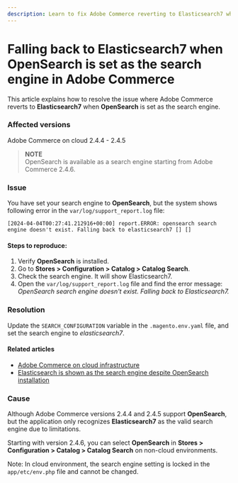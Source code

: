 ```yaml
---
description: Learn to fix Adobe Commerce reverting to Elasticsearch7 when OpenSearch isn’t recognized as a search engine.
---
```


# Falling back to Elasticsearch7 when OpenSearch is set as the search engine in Adobe Commerce

This article explains how to resolve the issue where Adobe Commerce reverts to **Elasticsearch7** when **OpenSearch** is set as the search engine.

### Affected versions

Adobe Commerce on cloud 2.4.4 - 2.4.5

>**NOTE**  
>OpenSearch is available as a search engine starting from Adobe Commerce 2.4.6.
>
### Issue

You have set your search engine to **OpenSearch**, but the system shows following error in the `var/log/support_report.log` file:

```
[2024-04-04T00:27:41.212916+00:00] report.ERROR: opensearch search engine doesn't exist. Falling back to elasticsearch7 [] []
```

#### Steps to reproduce:

1. Verify **OpenSearch** is installed.  
2. Go to **Stores > Configuration > Catalog > Catalog Search**.
3. Check the search engine. It will show Elasticsearch7.
4. Open the `var/log/support_report.log` file and find the error message:
*OpenSearch search engine doesn't exist. Falling back to Elasticsearch7.*



### Resolution

Update the `SEARCH_CONFIGURATION` variable in the `.magento.env.yaml` file, and set the search engine to *elasticsearch7*.


#### Related articles
- [Adobe Commerce on cloud infrastructure](https://experienceleague.adobe.com/en/docs/commerce-knowledge-base/kb/troubleshooting/miscellaneous/cannot-change-search-engine-using-magento-admin-search-engine-menu-is-inaccessible#adobe-commerce-on-cloud-infrastructure)
- [Elasticsearch is shown as the search engine despite OpenSearch installation](https://experienceleague.adobe.com/en/docs/commerce-knowledge-base/kb/troubleshooting/elasticsearch/search-engine-shown-elasticsearch-despite-open-search)

### Cause

Although Adobe Commerce versions 2.4.4 and 2.4.5 support **OpenSearch**, but the application only recognizes **Elasticsearch7** as the valid search engine due to limitations.


Starting with version 2.4.6, you can select **OpenSearch** in **Stores > Configuration > Catalog > Catalog Search** on non-cloud environments.

Note: In cloud environment, the search engine setting is locked in the `app/etc/env.php` file and cannot be changed.


